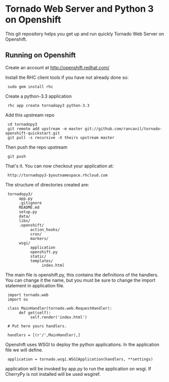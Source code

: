Tornado Web Server and Python 3 on Openshift
============================================

This git repository helps you get up and run quickly Tornado Web Server on Openshift. 

Running on Openshift
--------------------

Create an account at http://openshift.redhat.com/

Install the RHC client tools if you have not already done so:

     sudo gem install rhc

Create a python-3.3 application

     rhc app create tornadopy3 python-3.3

Add this upstream repo

     cd tornadopy3
     git remote add upstream -m master git://github.com/rancavil/tornado-openshift-quickstart.git
     git pull -s recursive -X theirs upstream master

Then push the repo upstream

     git push

That's it. You can now checkout your application at:

     http://tornadopy3-$youtnamespace.rhcloud.com

The structure of directories created are:

     tornadopy3/
          app.py
          .gitignore
          README.md
          setup.py
          data/
          libs/
          .openshift/
               action_hooks/
               cron/
               markers/
          wsgi/
               application
               openshift.py
               static/
               templates/
                    index.html

The main file is openshift.py, this contains the definitions of the handlers. You can change it the name, but you must be sure to change the import statement in application file.

     import tornado.web
     import os

     class MainHandler(tornado.web.RequestHandler):
          def get(self):
               self.render('index.html')

     # Put here yours handlers.

     handlers = [(r'/',MainHandler),]

Openshift uses WSGI to deploy the python applications. In the application file we will define.

     application = tornado.wsgi.WSGIApplication(handlers, **settings)

application will be invoked by app.py to run the application on wsgi. If CherryPy is not installed will be used wsgiref.
